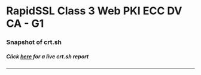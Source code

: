 # RapidSSL Class 3 Web PKI ECC DV CA - G1
### Snapshot of crt.sh
##### Click [here](https://crt.sh/?q=230330E021E9B049B99A16669DB68B384C35DF744D6FE1851320B6A8BE67300C) for a live crt.sh report

---
